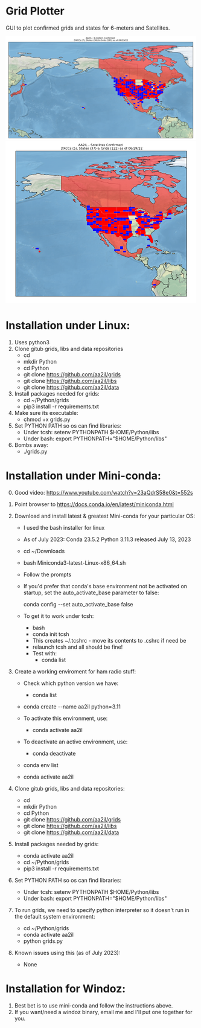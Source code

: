 # Grid Plotter

GUI to plot confirmed grids and states for 6-meters and Satellites.

![Screen Shot]( Docs/6m.png)
![Screen Shot]( Docs/sats.png)

# Installation under Linux:

1) Uses python3
2) Clone gitub grids, libs and data repositories
    - cd
    - mkdir Python
    - cd Python
    - git clone https://github.com/aa2il/grids
    - git clone https://github.com/aa2il/libs
    - git clone https://github.com/aa2il/data
3) Install packages needed for grids:
   - cd ~/Python/grids
   - pip3 install -r requirements.txt
4) Make sure its executable:
   - chmod +x grids.py 
5) Set PYTHON PATH so os can find libraries:
   - Under tcsh:      setenv PYTHONPATH $HOME/Python/libs
   - Under bash:      export PYTHONPATH="$HOME/Python/libs"
6) Bombs away:
   - ./grids.py

# Installation under Mini-conda:

0) Good video:  https://www.youtube.com/watch?v=23aQdrS58e0&t=552s

1) Point browser to https://docs.conda.io/en/latest/miniconda.html
2) Download and install latest & greatest Mini-conda for your particular OS:
   - I used the bash installer for linux
   - As of July 2023: Conda 23.5.2 Python 3.11.3 released July 13, 2023
   - cd ~/Downloads
   - bash Miniconda3-latest-Linux-x86_64.sh
   - Follow the prompts

   - If you'd prefer that conda's base environment not be activated on startup, 
      set the auto_activate_base parameter to false: 

      conda config --set auto_activate_base false

   - To get it to work under tcsh:
       - bash
       - conda init tcsh
       - This creates ~/.tcshrc - move its contents to .cshrc if need be
       - relaunch tcsh and all should be fine!
       - Test with:
           - conda list

3) Create a working enviroment for ham radio stuff:
   - Check which python version we have:
       - conda list   
   - conda create --name aa2il python=3.11

   - To activate this environment, use:
       - conda activate aa2il
   - To deactivate an active environment, use:
       - conda deactivate

   - conda env list
   - conda activate aa2il

4) Clone gitub grids, libs and data repositories:
    - cd
    - mkdir Python
    - cd Python
    - git clone https://github.com/aa2il/grids
    - git clone https://github.com/aa2il/libs
    - git clone https://github.com/aa2il/data

5) Install packages needed by grids:
   - conda activate aa2il
   - cd ~/Python/grids
   - pip3 install -r requirements.txt

6) Set PYTHON PATH so os can find libraries:
   - Under tcsh:      setenv PYTHONPATH $HOME/Python/libs
   - Under bash:      export PYTHONPATH="$HOME/Python/libs"

7) To run grids, we need to specify python interpreter so it doesn't run in
   the default system environment:
   - cd ~/Python/grids
   - conda activate aa2il
   - python grids.py

8) Known issues using this (as of July 2023):
   - None

# Installation for Windoz:

1) Best bet is to use mini-conda and follow the instructions above.
2) If you want/need a windoz binary, email me and I'll put one together for you.

